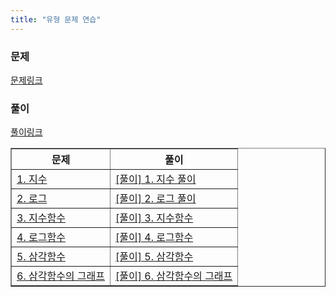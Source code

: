 ```yaml
---
title: "유형 문제 연습"
---
```

### 문제
[문제링크](https://drive.google.com/drive/folders/1P0WOPzLX3Ckxn5PX_NY3vo0GIaTkewgx)
### 풀이
[풀이링크](https://drive.google.com/drive/folders/1fbOXM93xIhCKjgg4CC21o1WWtWqE6n4R?usp=share_link)


<table border="1">
<th>문제</th> <th>풀이</th> 
<tr><!-- 첫번째 줄 시작 --> 
<td><a href="/pdf/1.%20지수.pdf">1. 지수</a></td> <td><a href="/pdf/%5B풀이%5D%201.%20지수.pdf">[풀이] 1. 지수 풀이</a></td> </tr>
<!-- 첫번째 줄 끝 --> <tr><!-- 두번째 줄 시작 --> 
<td><a href="/pdf/2.%20로그.pdf">2. 로그</a></td> <td><a href="/pdf/%5B풀이%5D%202.%20로그.pdf">[풀이] 2. 로그 풀이</a></td> </tr>
<!-- 두번째 줄 끝 -->
  <tr>
    <td class="tg-0lax"><a href="/pdf/3. 지수함수.pdf">3. 지수함수</a></td>
    <td class="tg-0lax"><a href="/pdf/%5B풀이%5D 3. 지수함수.pdf">[풀이] 3. 지수함수</a></td>
  </tr>
  <tr>
    <td class="tg-0lax"><a href="/pdf/4. 로그함수.pdf">4. 로그함수</a></td>
    <td class="tg-0lax"><a href="/pdf/%5B풀이%5D 4. 로그함수.pdf">[풀이] 4. 로그함수</a></td>
  </tr>
  <tr>
    <td class="tg-0lax"><a href="/pdf/5. 삼각함수.pdf">5. 삼각함수</a></td>
    <td class="tg-0lax"><a href="/pdf/%5B풀이%5D 5. 삼각함수.pdf">[풀이] 5. 삼각함수</a></td>
  </tr>
 <tr>
    <td class="tg-0lax"><a href="/pdf/6. 삼각함수의 그래프.pdf">6. 삼각함수의 그래프</a></td>
    <td class="tg-0lax"><a href="/pdf/%5B풀이%5D 6. 삼각함수의 그래프.pdf">[풀이] 6. 삼각함수의 그래프</a></td>
  </tr>
</table>


